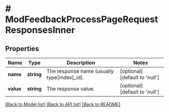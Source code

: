 # # ModFeedbackProcessPageRequestResponsesInner

## Properties

Name | Type | Description | Notes
------------ | ------------- | ------------- | -------------
**name** | **string** | The response name (usually type[index]_id). | [optional] [default to 'null']
**value** | **string** | The response value. | [optional] [default to 'null']

[[Back to Model list]](../../README.md#models) [[Back to API list]](../../README.md#endpoints) [[Back to README]](../../README.md)
